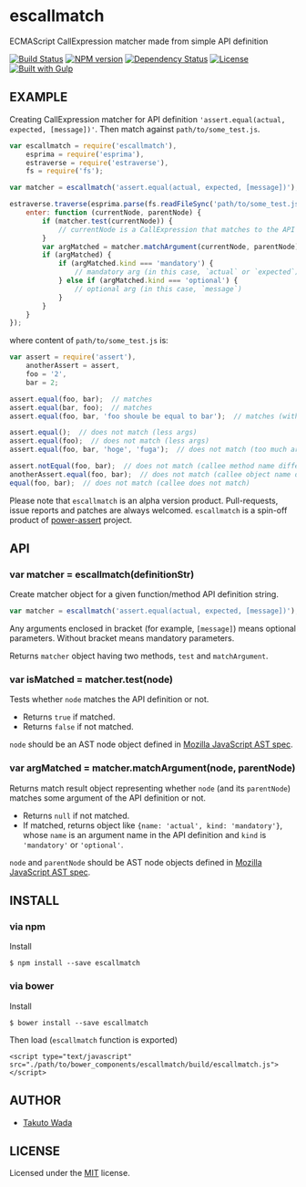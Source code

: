 escallmatch
================================

ECMAScript CallExpression matcher made from simple API definition

[![Build Status](https://travis-ci.org/twada/escallmatch.svg?branch=master)](https://travis-ci.org/twada/escallmatch)
[![NPM version](https://badge.fury.io/js/escallmatch.svg)](http://badge.fury.io/js/escallmatch)
[![Dependency Status](https://gemnasium.com/twada/escallmatch.svg)](https://gemnasium.com/twada/escallmatch)
[![License](http://img.shields.io/badge/license-MIT-brightgreen.svg)](http://twada.mit-license.org/)
[![Built with Gulp](http://img.shields.io/badge/built_with-gulp-brightgreen.svg)](http://gulpjs.com/)



EXAMPLE
---------------------------------------

Creating CallExpression matcher for API definition `'assert.equal(actual, expected, [message])'`. Then match against `path/to/some_test.js`.

```javascript
var escallmatch = require('escallmatch'),
    esprima = require('esprima'),
    estraverse = require('estraverse'),
    fs = require('fs');

var matcher = escallmatch('assert.equal(actual, expected, [message])');

estraverse.traverse(esprima.parse(fs.readFileSync('path/to/some_test.js')), {
    enter: function (currentNode, parentNode) {
        if (matcher.test(currentNode)) {
            // currentNode is a CallExpression that matches to the API definition
        }
        var argMatched = matcher.matchArgument(currentNode, parentNode);
        if (argMatched) {
            if (argMatched.kind === 'mandatory') {
                // mandatory arg (in this case, `actual` or `expected`)
            } else if (argMatched.kind === 'optional') {
                // optional arg (in this case, `message`)
            }
        }
    }
});
```

where content of `path/to/some_test.js` is:

```javascript
var assert = require('assert'),
    anotherAssert = assert,
    foo = '2',
    bar = 2;

assert.equal(foo, bar);  // matches
assert.equal(bar, foo);  // matches
assert.equal(foo, bar, 'foo shoule be equal to bar');  // matches (with optional arg)

assert.equal();  // does not match (less args)
assert.equal(foo);  // does not match (less args)
assert.equal(foo, bar, 'hoge', 'fuga');  // does not match (too much args)

assert.notEqual(foo, bar);  // does not match (callee method name differs)
anotherAssert.equal(foo, bar);  // does not match (callee object name differs)
equal(foo, bar);  // does not match (callee does not match)
```

Please note that `escallmatch` is an alpha version product. Pull-requests, issue reports and patches are always welcomed. `escallmatch` is a spin-off product of [power-assert](http://github.com/twada/power-assert) project.



API
---------------------------------------

### var matcher = escallmatch(definitionStr)

Create matcher object for a given function/method API definition string.

```javascript
var matcher = escallmatch('assert.equal(actual, expected, [message])');
```

Any arguments enclosed in bracket (for example, `[message]`) means optional parameters. Without bracket means mandatory parameters.

Returns `matcher` object having two methods, `test` and `matchArgument`.


### var isMatched = matcher.test(node)

Tests whether `node` matches the API definition or not.

 - Returns `true` if matched.
 - Returns `false` if not matched.

`node` should be an AST node object defined in [Mozilla JavaScript AST spec](https://developer.mozilla.org/en-US/docs/SpiderMonkey/Parser_API).


### var argMatched = matcher.matchArgument(node, parentNode)

Returns match result object representing whether `node` (and its `parentNode`) matches some argument of the API definition or not.

 - Returns `null` if not matched.
 - If matched, returns object like `{name: 'actual', kind: 'mandatory'}`, whose `name` is an argument name in the API definition and `kind` is `'mandatory'` or `'optional'`.

`node` and `parentNode` should be AST node objects defined in [Mozilla JavaScript AST spec](https://developer.mozilla.org/en-US/docs/SpiderMonkey/Parser_API).



INSTALL
---------------------------------------

### via npm

Install

    $ npm install --save escallmatch


### via bower

Install

    $ bower install --save escallmatch

Then load (`escallmatch` function is exported)

    <script type="text/javascript" src="./path/to/bower_components/escallmatch/build/escallmatch.js"></script>



AUTHOR
---------------------------------------
* [Takuto Wada](http://github.com/twada)



LICENSE
---------------------------------------
Licensed under the [MIT](http://twada.mit-license.org/) license.
